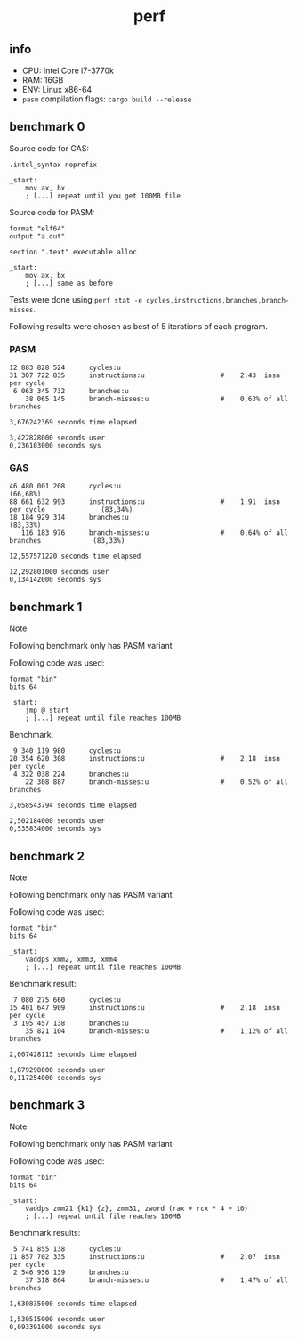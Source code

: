 <div align=center>
    <h1>perf</h1>
</div>

## info

- CPU: Intel Core i7-3770k
- RAM: 16GB
- ENV: Linux x86-64
- `pasm` compilation flags: `cargo build --release`

## benchmark 0

Source code for GAS:

```
.intel_syntax noprefix

_start:
    mov ax, bx
    ; [...] repeat until you get 100MB file
```

Source code for PASM:

```
format "elf64"
output "a.out"

section ".text" executable alloc

_start:
    mov ax, bx
    ; [...] same as before
```

Tests were done using `perf stat -e cycles,instructions,branches,branch-misses`. 

Following results were chosen as best of 5 iterations of each program.

### PASM

```
12 883 828 524      cycles:u
31 307 722 835      instructions:u                   #    2,43  insn per cycle
 6 063 345 732      branches:u
    38 065 145      branch-misses:u                  #    0,63% of all branches

3,676242369 seconds time elapsed

3,422828000 seconds user
0,236103000 seconds sys
```

### GAS

```
46 480 001 208      cycles:u                                                                (66,68%)
88 661 632 993      instructions:u                   #    1,91  insn per cycle              (83,34%)
18 184 929 314      branches:u                                                              (83,33%)
   116 183 976      branch-misses:u                  #    0,64% of all branches             (83,33%)

12,557571220 seconds time elapsed

12,292801000 seconds user
0,134142000 seconds sys
```

## benchmark 1

> [!NOTE]
> Following benchmark only has PASM variant

Following code was used:

```
format "bin"
bits 64

_start:
    jmp @_start
    ; [...] repeat until file reaches 100MB
```

Benchmark:

```
 9 340 119 980      cycles:u                         
20 354 620 308      instructions:u                   #    2,18  insn per cycle
 4 322 038 224      branches:u                       
    22 308 887      branch-misses:u                  #    0,52% of all branches

3,058543794 seconds time elapsed

2,502184000 seconds user
0,535834000 seconds sys
```

## benchmark 2

> [!NOTE]
> Following benchmark only has PASM variant

Following code was used:

```
format "bin"
bits 64

_start:
    vaddps xmm2, xmm3, xmm4
    ; [...] repeat until file reaches 100MB
```

Benchmark result:

```
 7 080 275 660      cycles:u
15 401 647 909      instructions:u                   #    2,18  insn per cycle
 3 195 457 138      branches:u
    35 821 104      branch-misses:u                  #    1,12% of all branches

2,007428115 seconds time elapsed

1,879298000 seconds user
0,117254000 seconds sys
```


## benchmark 3

> [!NOTE]
> Following benchmark only has PASM variant

Following code was used:

```
format "bin"
bits 64

_start:
    vaddps zmm21 {k1} {z}, zmm31, zword (rax + rcx * 4 + 10)
    ; [...] repeat until file reaches 100MB
```

Benchmark results:

```
 5 741 855 138      cycles:u
11 857 702 335      instructions:u                   #    2,07  insn per cycle
 2 546 956 139      branches:u
    37 318 864      branch-misses:u                  #    1,47% of all branches

1,630835000 seconds time elapsed

1,530515000 seconds user
0,093391000 seconds sys
```
